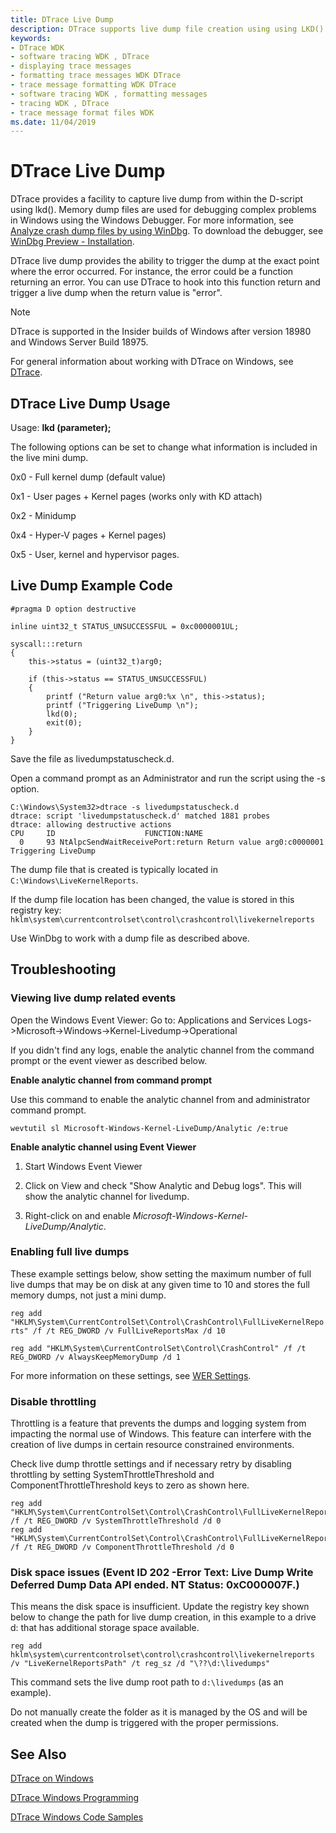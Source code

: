 ```yaml
---
title: DTrace Live Dump
description: DTrace supports live dump file creation using using LKD(). 
keywords:
- DTrace WDK
- software tracing WDK , DTrace
- displaying trace messages
- formatting trace messages WDK DTrace
- trace message formatting WDK DTrace
- software tracing WDK , formatting messages
- tracing WDK , DTrace
- trace message format files WDK
ms.date: 11/04/2019
---
```


# DTrace Live Dump

DTrace provides a facility to capture live dump from within the D-script using lkd(). Memory dump files are used for debugging complex problems in Windows using the Windows Debugger. For more information, see [Analyze crash dump files by using WinDbg](../debugger/crash-dump-files.md). To download the debugger, see [WinDbg Preview - Installation](../debugger/windbg-install-preview.md).

 DTrace live dump provides the ability to trigger the dump at the exact point where the error occurred. For instance, the error could be a function returning an error. You can use DTrace to hook into this function return and trigger a live dump when the return value is "error".

> [!NOTE]
> DTrace is supported in the Insider builds of Windows after version 18980 and Windows Server Build 18975.

For general information about working with DTrace on Windows, see [DTrace](dtrace.md).

## DTrace Live Dump Usage

Usage: **lkd (parameter);**

The following options can be set to change what information is included in the live mini dump.

0x0 - Full kernel dump (default value)

0x1 - User pages + Kernel pages (works only with KD attach)

0x2 - Minidump

0x4 - Hyper-V pages + Kernel pages)

0x5 - User, kernel and hypervisor pages.

## Live Dump Example Code

```dtrace
#pragma D option destructive

inline uint32_t STATUS_UNSUCCESSFUL = 0xc0000001UL;

syscall:::return
{ 
	this->status = (uint32_t)arg0;

	if (this->status == STATUS_UNSUCCESSFUL)
	{ 
		printf ("Return value arg0:%x \n", this->status);
		printf ("Triggering LiveDump \n");
		lkd(0);
		exit(0);
	}
}
```

Save the file as livedumpstatuscheck.d.

Open a command prompt as an Administrator and run the script using the -s option.

```dtrace
C:\Windows\System32>dtrace -s livedumpstatuscheck.d
dtrace: script 'livedumpstatuscheck.d' matched 1881 probes
dtrace: allowing destructive actions
CPU     ID                    FUNCTION:NAME
  0     93 NtAlpcSendWaitReceivePort:return Return value arg0:c0000001
Triggering LiveDump
```

The dump file that is created is typically located in `C:\Windows\LiveKernelReports`.

If the dump file location has been changed, the value is stored in this registry key: `hklm\system\currentcontrolset\control\crashcontrol\livekernelreports`

Use WinDbg to work with a dump file as described above.

## Troubleshooting

### Viewing live dump related events

Open the Windows Event Viewer: Go to: Applications and Services Logs->Microsoft->Windows->Kernel-Livedump->Operational

If you didn't find any logs, enable the analytic channel from the command prompt or the event viewer as described below.

**Enable  analytic channel from command prompt**

Use this command to enable the analytic channel from and administrator command prompt.

`wevtutil sl Microsoft-Windows-Kernel-LiveDump/Analytic /e:true`

**Enable  analytic channel using Event Viewer**

1. Start Windows Event Viewer

2. Click on View and check "Show Analytic and Debug logs". This will show the analytic channel for livedump.

3. Right-click on and enable *Microsoft-Windows-Kernel-LiveDump/Analytic*.

### Enabling full live dumps

These example settings below, show setting the maximum number of full live dumps that may be on disk at any given time to 10 and stores the full memory dumps, not just a mini dump.

`reg add "HKLM\System\CurrentControlSet\Control\CrashControl\FullLiveKernelReports" /f /t REG_DWORD /v FullLiveReportsMax /d 10`

`reg add "HKLM\System\CurrentControlSet\Control\CrashControl" /f /t REG_DWORD /v AlwaysKeepMemoryDump /d 1`

For more information on these settings, see [WER Settings](/windows/win32/wer/wer-settings).

### Disable throttling

Throttling is a feature that prevents the dumps and logging system from impacting the normal use of Windows. This feature can interfere with the creation of live dumps in certain resource constrained environments.

Check live dump throttle settings and if necessary retry by disabling throttling by setting SystemThrottleThreshold and ComponentThrottleThreshold keys to zero as shown here.

```registry
reg add "HKLM\System\CurrentControlSet\Control\CrashControl\FullLiveKernelReports" /f /t REG_DWORD /v SystemThrottleThreshold /d 0
reg add "HKLM\System\CurrentControlSet\Control\CrashControl\FullLiveKernelReports" /f /t REG_DWORD /v ComponentThrottleThreshold /d 0
```

### Disk space issues (Event ID 202 -Error Text: Live Dump Write Deferred Dump Data API ended. NT Status: 0xC000007F.)

This means the disk space is insufficient. Update the registry key shown below to change the path for live dump creation, in this example to a drive d: that has additional storage space available.

`reg add hklm\system\currentcontrolset\control\crashcontrol\livekernelreports /v "LiveKernelReportsPath" /t reg_sz /d "\??\d:\livedumps"`

This command sets the live dump root path to `d:\livedumps` (as an example).

Do not manually create the folder as it is managed by the OS and will be created when the dump is triggered with the proper permissions.

## See Also

[DTrace on Windows](dtrace.md)

[DTrace Windows Programming](dtrace-programming.md)

[DTrace Windows Code Samples](dtrace-code-samples.md)
